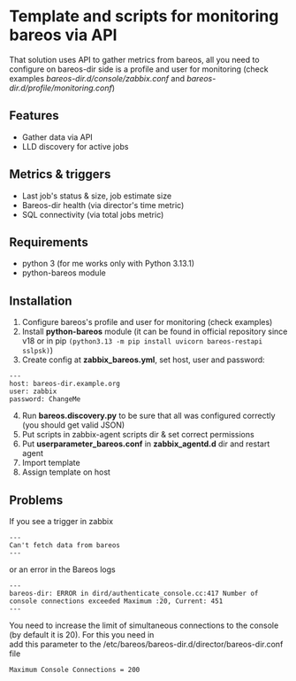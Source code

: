 # Template and scripts for monitoring bareos via API
That solution uses API to gather metrics from bareos, all you need to configure on bareos-dir side is a profile and user for monitoring (check examples *bareos-dir.d/console/zabbix.conf* and *bareos-dir.d/profile/monitoring.conf*)
## Features
* Gather data via API
* LLD discovery for active jobs
## Metrics & triggers
* Last job's status & size, job estimate size
* Bareos-dir health (via director's time metric)
* SQL connectivity (via total jobs metric)
## Requirements
* python 3 (for me works only with Python 3.13.1)
* python-bareos module 
## Installation
1. Configure bareos's profile and user for monitoring (check examples)
2. Install **python-bareos** module (it can be found in official repository since v18 or in pip `(python3.13 -m pip install uvicorn bareos-restapi sslpsk)`) 
3. Create config at **zabbix_bareos.yml**, set host, user and password:
```
---
host: bareos-dir.example.org
user: zabbix
password: ChangeMe
```
4. Run **bareos.discovery.py** to be sure that all was configured correctly (you should get valid JSON)
5. Put scripts in zabbix-agent scripts dir & set correct permissions
6. Put **userparameter_bareos.conf** in **zabbix_agentd.d** dir and restart agent
7. Import template
8. Assign template on host


## Problems

If you see a trigger in zabbix
```
---
Can't fetch data from bareos
---
```
or an error in the Bareos logs
```
---
bareos-dir: ERROR in dird/authenticate_console.cc:417 Number of console connections exceeded Maximum :20, Current: 451
---
```
You need to increase the limit of simultaneous connections to the console (by default it is 20). For this you need in  
add this parameter to the /etc/bareos/bareos-dir.d/director/bareos-dir.conf file
```
Maximum Console Connections = 200
```
